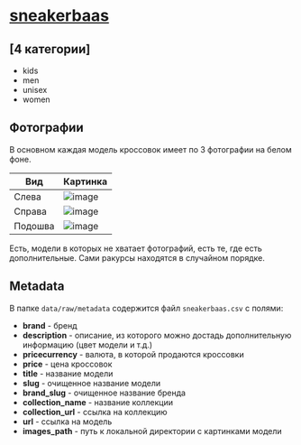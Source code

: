 # [sneakerbaas](https://www.sneakerbaas.com)

## [4 категории]

- kids
- men
- unisex
- women

## Фотографии

В основном каждая модель кроссовок имеет по 3 фотографии на белом фоне.

| Вид     | Картинка                                                                                                    |
| ------- | ----------------------------------------------------------------------------------------------------------- |
| Слева   | ![image](https://github.com/miem-refugees/sneakers-ml/assets/57370975/7e728431-1238-4589-9563-9b9dd4d36960) |
| Справа  | ![image](https://github.com/miem-refugees/sneakers-ml/assets/57370975/a590de7f-e0f2-47e0-825c-2b4ff788a2e4) |
| Подошва | ![image](https://github.com/miem-refugees/sneakers-ml/assets/57370975/22d2e9e8-df51-4c3b-89b9-c21b0f15ae2e) |

Есть, модели в которых не хватает фотографий, есть те, где есть дополнительные. Сами ракурсы находятся в случайном порядке.

## Metadata

В папке `data/raw/metadata` содержится файл `sneakerbaas.csv` с полями:

- **brand** - бренд
- **description** - описание, из которого можно достадь дополнительную информацию (цвет модели и т.д.)
- **pricecurrency** - валюта, в которой продаются кроссовки
- **price** - цена кроссовок
- **title** - название модели
- **slug** - очищенное название модели
- **brand_slug** - очищенное название бренда
- **collection_name** - название коллекции
- **collection_url** - ссылка на коллекцию
- **url** - ссылка на модель
- **images_path** - путь к локальной директории с картинками модели
